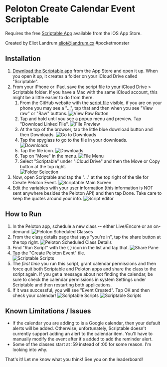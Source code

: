 # Peloton Create Calendar Event Scriptable

Requires the free [Scriptable App](https://scriptable.app/) available from the iOS App Store.

Created by Eliot Landrum <eliot@landrum.cx> #pocketmonster

## Installation

1) [Download the Scriptable app](https://apps.apple.com/us/app/scriptable/id1405459188) from the App Store and open it up.
    When you open it up, it creates a folder on your iCloud Drive called "Scriptable".
2) From your iPhone or iPad, save the script file to your iCloud Drive > Scriptable folder. If you have a Mac
    with the same iCloud account, this might be a little easier to do from there.
    1) From the GitHub website with the [script file](https://github.com/eliotlandrum/PelotonCreateCalendarEvent-Scriptable/blob/main/Create%20Peloton%20Event.js)
        visible, if you are on your phone you may see a "...", tap that and then when you see "View raw" or "Raw" buttons. 
        ![View Raw Button](/images/setup-01.png?raw=true)
    2) Tap and hold until you see a popup menu and preview. Tap "Download Linked File". 
        ![File Preview](/images/setup-02.png?raw=true)
    3) At the top of the browser, tap the little blue download button and then Downloads. 
        ![Go to Downloads](/images/setup-03.png?raw=true)  
    4) Tap the spyglass to go to the file in your downloads.   
        ![Downloads](/images/setup-04.png?raw=true)            
    5) Tap the file icon. 
        ![Downloads](/images/setup-05.png?raw=true)                
    6) Tap on "Move" in the menu. 
        ![File Menu](/images/setup-06.png?raw=true)                            
    7) Select "Scriptable" under "iCloud Drive" and then the Move or Copy button at the top right.        
        ![Folder Selection](/images/setup-07.png?raw=true)                                
3) Now, open Scriptable and tap the "..." at the top right of the tile for Create Peloton Event. 
    ![Scriptable Main Screen](/images/setup-08.png?raw=true)                                
4) Edit the variables with your user information (this information is NOT sent anywhere besides the Peloton API)
    and then tap Done. Take care to keep the quotes around your info. 
    ![Script editor](/images/setup-09.png?raw=true)                                

## How to Run

1) In the Peloton app, schedule a new class -- either Live/Encore or an on-demand. 
    ![Peloton Scheduled Classes](/images/run-01.png?raw=true) 
2) From the class details page that says "you're in", tap the share button at the top right. 
    ![Peloton Scheduled Class Details](/images/run-02.png?raw=true) 
3) Find "Run Script" with the { } icon in the list and tap that. 
    ![Share Pane](/images/run-03.png?raw=true) 
4) Tap the "Create Peloton Event" tile.   
    ![Scriptable Scripts](/images/run-04.png?raw=true) 
5) The *first time* you run this script, grant calendar permissions and then
   force quit both Scriptable and Peloton apps and share the class to the script again.
   If you get a message about not finding the calendar, be sure to check the calendar permissions in 
   system Settings under Scriptable and then restarting both applications.
6) If it was successful, you will see "Event Created". Tap OK and then check your calendar! 
    ![Scriptable Scripts](/images/run-05.png?raw=true) 
    ![Scriptable Scripts](/images/run-06.png?raw=true)     

## Known Limitations / Issues
- If the calendar you are adding to is a Google calendar, then your default alerts will be added. Otherwise, unfortunately,
    Scriptable doesn't currently support adding an alert to the calendar item. You'll have to manually modify the event
    after it's added to add the reminder alert.
- Some of the classes start at :59 instead of :00 for some reason. I'm looking into why.

That's it! Let me know what you think! See you on the leaderboard!
